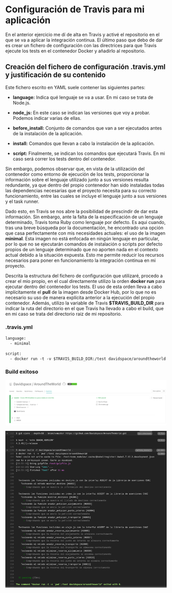 # Configuración de Travis para mi aplicación

En el anterior ejercicio me dí de alta en Travis y activé el repositorio en el que se va a aplicar la integración continua. El último paso que debo de dar es crear un fichero de configuración con las directrices para que Travis ejecute los tests en el contenedor Docker y añadirlo al repositorio.

## Creación del fichero de configuración .travis.yml y justificación de su contenido

Este fichero escrito en YAML suele contener las siguientes partes:

- **language:** Indica qué lenguaje se va a usar. En mi caso se trata de Node.js.

- **node_js:** En este caso se indican las versiones que voy a probar. Podemos indicar varias de ellas.

- **before_install:** Conjunto de comandos que van a ser ejecutados antes de la instalación de la aplicación.

- **install:** Comandos que llevan a cabo la instalación de la aplicación.

- **script:** Finalmente, se indican los comandos que ejecutará Travis. En mi caso será correr los tests dentro del contenedor.

Sin embargo, podemos observar que, en vista de la utilización del contenedor como entorno de ejecución de los tests, proporcionar la información sobre el lenguaje utilizado junto a sus versiones resulta redundante, ya que dentro del propio contenedor han sido instaladas todas las dependencias necesarias que el proyecto necesita para su correcto funcionamiento, entre las cuales se incluye el lenguaje junto a sus versiones y el task runner.

Dado esto, en Travis se nos abre la posibilidad de prescindir de dar esta información. Sin embargo, ante la falta de la especificación de un lenguaje determinado, Travis toma Ruby como lenguaje por defecto. Es aqui cuando, tras una breve búsqueda por la documentación, he encontrado una opción que casa perfectamente con mis necesidades actuales: el uso de la imagen **minimal**. Esta imagen no está enfocada en ningún lenguaje en particular, por lo que no se ejecutarán comandos de instalación o scripts por defecto propios de un lenguaje determinado que no aporten nada en el contexto actual debido a la situación expuesta. Esto me permite reducir los recursos necesarios para poner en funcionamiento la integración continua en mi proyecto.

Descrita la estructura del fichero de configuración que utilizaré, procedo a crear el mio propio, en el cual directamente utilizo la orden **docker run** para ejecutar dentro del contenedor los tests. El uso de esta orden lleva a cabo implícitamente el **pull** de la imagen desde Docker Hub, por lo que no es necesario su uso de manera explícita anterior a la ejecución del propio contenedor. Además, utilizo la variable de Travis **$TRAVIS_BUILD_DIR** para indicar la ruta del directorio en el que Travis ha llevado a cabo el build, que en mi caso se trata del directorio raiz de mi repositorio.

### .travis.yml

```
language:
  - minimal

script:
  - docker run -t -v $TRAVIS_BUILD_DIR:/test davidspace/aroundtheworld
```

### Build exitoso

![Build](https://github.com/Davidspace/Ejercicios_IV/blob/main/TDD/imagenes/travis6.png)

![Log del build](https://github.com/Davidspace/Ejercicios_IV/blob/main/TDD/imagenes/travis7.png)
